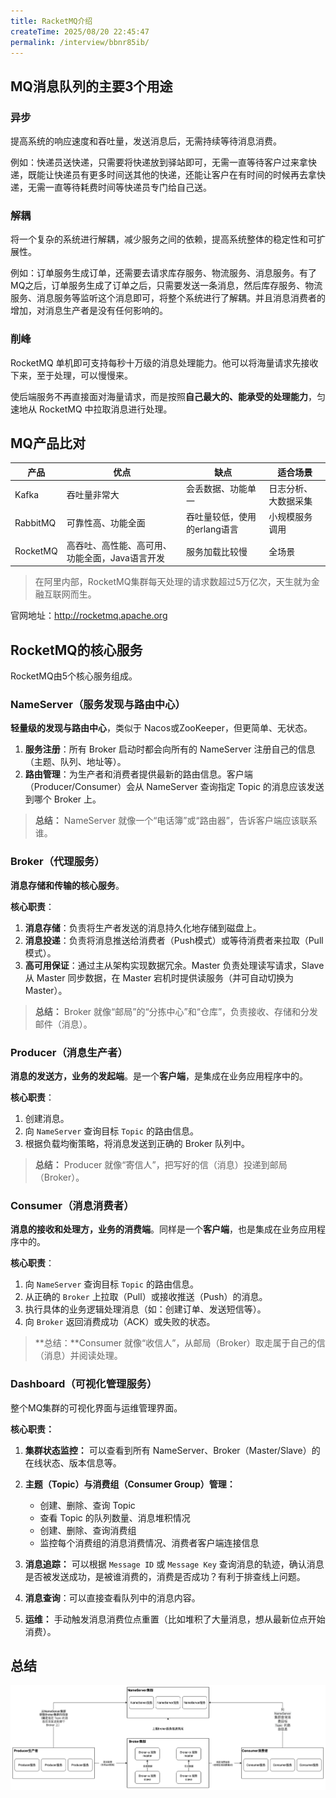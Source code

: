 ```yaml
---
title: RacketMQ介绍
createTime: 2025/08/20 22:45:47
permalink: /interview/bbnr85ib/
---
```


## MQ消息队列的主要3个用途

### 异步

提高系统的响应速度和吞吐量，发送消息后，无需持续等待消息消费。

例如：快递员送快递，只需要将快递放到驿站即可，无需一直等待客户过来拿快递，既能让快递员有更多时间送其他的快递，还能让客户在有时间的时候再去拿快递，无需一直等待耗费时间等快递员专门给自己送。

### 解耦

将一个复杂的系统进行解耦，减少服务之间的依赖，提高系统整体的稳定性和可扩展性。



例如：订单服务生成订单，还需要去请求库存服务、物流服务、消息服务。有了MQ之后，订单服务生成了订单之后，只需要发送一条消息，然后库存服务、物流服务、消息服务等监听这个消息即可，将整个系统进行了解耦。并且消息消费者的增加，对消息生产者是没有任何影响的。

### 削峰

RocketMQ 单机即可支持每秒十万级的消息处理能力。他可以将海量请求先接收下来，至于处理，可以慢慢来。

使后端服务不再直接面对海量请求，而是按照**自己最大的、能承受的处理能力**，匀速地从 RocketMQ 中拉取消息进行处理。



## MQ产品比对

| 产品     | 优点                                           | 缺点                         | 适合场景             |
| -------- | ---------------------------------------------- | ---------------------------- | -------------------- |
| Kafka    | 吞吐量非常大                                   | 会丢数据、功能单一           | 日志分析、大数据采集 |
| RabbitMQ | 可靠性高、功能全面                             | 吞吐量较低，使用的erlang语言 | 小规模服务调用       |
| RocketMQ | 高吞吐、高性能、高可用、功能全面，Java语言开发 | 服务加载比较慢               | 全场景               |

> 在阿里内部，RocketMQ集群每天处理的请求数超过5万亿次，天生就为金融互联网而生。



官网地址：http://rocketmq.apache.org



## RocketMQ的核心服务

RocketMQ由5个核心服务组成。

### NameServer（服务发现与路由中心）

**轻量级的发现与路由中心**，类似于 Nacos或ZooKeeper，但更简单、无状态。

1. **服务注册**：所有 Broker 启动时都会向所有的 NameServer 注册自己的信息（主题、队列、地址等）。
2. **路由管理**：为生产者和消费者提供最新的路由信息。客户端（Producer/Consumer）会从 NameServer 查询指定 Topic 的消息应该发送到哪个 Broker 上。

> **总结：** NameServer 就像一个“电话簿”或“路由器”，告诉客户端应该联系谁。



### Broker（代理服务）

**消息存储和传输的核心服务**。

**核心职责**：

1. **消息存储**：负责将生产者发送的消息持久化地存储到磁盘上。
2. **消息投递**：负责将消息推送给消费者（Push模式）或等待消费者来拉取（Pull模式）。
3. **高可用保证**：通过主从架构实现数据冗余。Master 负责处理读写请求，Slave 从 Master 同步数据，在 Master 宕机时提供读服务（并可自动切换为 Master）。

> **总结：** Broker 就像“邮局”的“分拣中心”和“仓库”，负责接收、存储和分发邮件（消息）。



### Producer（消息生产者）

**消息的发送方，业务的发起端**。是一个**客户端**，是集成在业务应用程序中的。

**核心职责**：

1. 创建消息。
2. 向 `NameServer` 查询目标 `Topic` 的路由信息。
3. 根据负载均衡策略，将消息发送到正确的 Broker 队列中。

> **总结：** Producer 就像“寄信人”，把写好的信（消息）投递到邮局（Broker）。



### Consumer（消息消费者）

**消息的接收和处理方，业务的消费端**。同样是一个**客户端**，也是集成在业务应用程序中的。

**核心职责**：

1. 向 `NameServer` 查询目标 `Topic` 的路由信息。
2. 从正确的 `Broker` 上拉取（Pull）或接收推送（Push）的消息。
3. 执行具体的业务逻辑处理消息（如：创建订单、发送短信等）。
4. 向 `Broker` 返回消费成功（ACK）或失败的状态。

> **总结：**Consumer 就像“收信人”，从邮局（Broker）取走属于自己的信（消息）并阅读处理。



### Dashboard（可视化管理服务）

整个MQ集群的可视化界面与运维管理界面。



**核心职责：**

1. **集群状态监控：** 可以查看到所有 NameServer、Broker（Master/Slave）的在线状态、版本信息等。

2. **主题（Topic）与消费组（Consumer Group）管理：**
   - 创建、删除、查询 Topic
   - 查看 Topic 的队列数量、消息堆积情况
   - 创建、删除、查询消费组
   - 监控每个消费组的消息消费情况、消费者客户端连接信息
3.  **消息追踪：** 可以根据 `Message ID` 或 `Message Key` 查询消息的轨迹，确认消息是否被发送成功，是被谁消费的，消费是否成功？有利于排查线上问题。
4. **消息查询**：可以直接查看队列中的消息内容。
5. **运维：** 手动触发消息消费位点重置（比如堆积了大量消息，想从最新位点开始消费）。



## 总结

![rabbitmq服务架构设计](images/rabbitmq服务架构设计.png)

